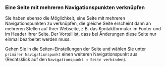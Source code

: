 ### Eine Seite mit mehreren Navigationspunkten verknüpfen

Sie haben ebenso die Möglichkeit, eine Seite mit mehreren Navigationspunkten zu verknüpfen, die gleiche Seite erscheint dann an mehreren Stellen auf Ihrer Webseite, z.B. das Kontaktformular im Footer und im Header Ihrer Seite. Der Vorteil ist, dass bei Änderungen diese Seite nur einmal bearbeitet werden muss.

Gehen Sie in die Seiten-Einstellungen der Seite und wählen Sie unter `primärer Navigationspunkt` einen weiteren Navigationspunkt aus (Rechtsklick auf den `Navigationspunkt → Seite verbinden`).